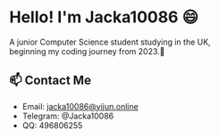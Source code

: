 # Hello! I'm Jacka10086 😄

A junior Computer Science student studying in the UK,   
beginning my coding journey from 2023.🚀


## 📫 Contact Me

- Email: jacka10086@yijun.online
- Telegram: @Jacka10086
- QQ: 496806255
